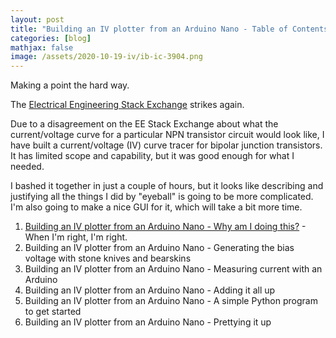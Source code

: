 ```yaml
---
layout: post
title: "Building an IV plotter from an Arduino Nano - Table of Contents"
categories: [blog]
mathjax: false
image: /assets/2020-10-19-iv/ib-ic-3904.png
---
```

Making a point the hard way.

The [Electrical Engineering Stack Exchange](https://electronics.stackexchange.com/) strikes again.

Due to a disagreement on the EE Stack Exchange about what the current/voltage curve for a particular NPN transistor circuit would look like, I have built a current/voltage (IV) curve tracer for bipolar junction transistors. It has limited scope and capability, but it was good enough for what I needed.

I bashed it together in just a couple of hours, but it looks like describing and justifying all the things I did by "eyeball" is going to be more complicated.  I'm also going to make a nice GUI for it, which will take a bit more time.

1. [Building an IV plotter from an Arduino Nano - Why am I doing this?](iv-1a) - When I'm right, I'm right.
2. Building an IV plotter from an Arduino Nano - Generating the bias voltage with stone knives and bearskins
3. Building an IV plotter from an Arduino Nano - Measuring current with an Arduino
4. Building an IV plotter from an Arduino Nano - Adding it all up
5. Building an IV plotter from an Arduino Nano - A simple Python program to get started
6. Building an IV plotter from an Arduino Nano - Prettying it up
